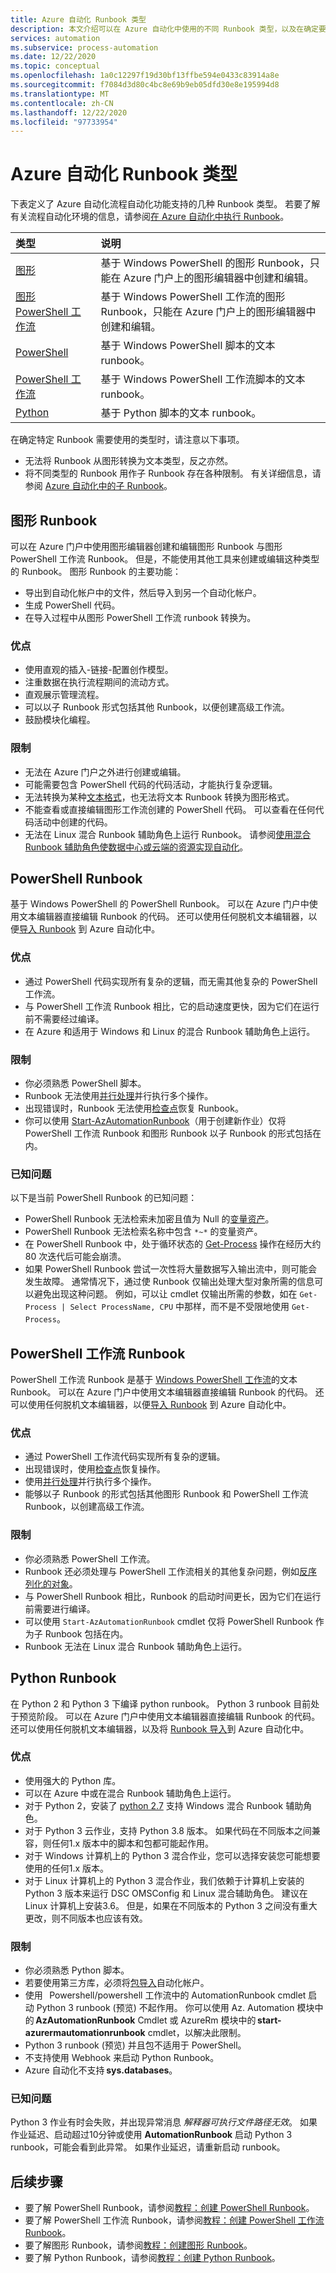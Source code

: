 ```yaml
---
title: Azure 自动化 Runbook 类型
description: 本文介绍可以在 Azure 自动化中使用的不同 Runbook 类型，以及在确定要使用的具体类型时的注意事项。
services: automation
ms.subservice: process-automation
ms.date: 12/22/2020
ms.topic: conceptual
ms.openlocfilehash: 1a0c12297f19d30bf13ffbe594e0433c83914a8e
ms.sourcegitcommit: f7084d3d80c4bc8e69b9eb05dfd30e8e195994d8
ms.translationtype: MT
ms.contentlocale: zh-CN
ms.lasthandoff: 12/22/2020
ms.locfileid: "97733954"
---
```

# <a name="azure-automation-runbook-types"></a>Azure 自动化 Runbook 类型

下表定义了 Azure 自动化流程自动化功能支持的几种 Runbook 类型。 若要了解有关流程自动化环境的信息，请参阅[在 Azure 自动化中执行 Runbook](automation-runbook-execution.md)。

| 类型 | 说明 |
|:--- |:--- |
| [图形](#graphical-runbooks)|基于 Windows PowerShell 的图形 Runbook，只能在 Azure 门户上的图形编辑器中创建和编辑。 |
| [图形 PowerShell 工作流](#graphical-runbooks)|基于 Windows PowerShell 工作流的图形 Runbook，只能在 Azure 门户上的图形编辑器中创建和编辑。 |
| [PowerShell](#powershell-runbooks) |基于 Windows PowerShell 脚本的文本 runbook。 |
| [PowerShell 工作流](#powershell-workflow-runbooks)|基于 Windows PowerShell 工作流脚本的文本 runbook。 |
| [Python](#python-runbooks) |基于 Python 脚本的文本 runbook。 |

在确定特定 Runbook 需要使用的类型时，请注意以下事项。

* 无法将 Runbook 从图形转换为文本类型，反之亦然。
* 将不同类型的 Runbook 用作子 Runbook 存在各种限制。 有关详细信息，请参阅 [Azure 自动化中的子 Runbook](automation-child-runbooks.md)。

## <a name="graphical-runbooks"></a>图形 Runbook

可以在 Azure 门户中使用图形编辑器创建和编辑图形 Runbook 与图形 PowerShell 工作流 Runbook。 但是，不能使用其他工具来创建或编辑这种类型的 Runbook。 图形 Runbook 的主要功能：

* 导出到自动化帐户中的文件，然后导入到另一个自动化帐户。
* 生成 PowerShell 代码。
* 在导入过程中从图形 PowerShell 工作流 runbook 转换为。

### <a name="advantages"></a>优点

* 使用直观的插入-链接-配置创作模型。
* 注重数据在执行流程期间的流动方式。
* 直观展示管理流程。
* 可以以子 Runbook 形式包括其他 Runbook，以便创建高级工作流。
* 鼓励模块化编程。

### <a name="limitations"></a>限制

* 无法在 Azure 门户之外进行创建或编辑。
* 可能需要包含 PowerShell 代码的代码活动，才能执行复杂逻辑。
* 无法转换为某种[文本格式](automation-runbook-types.md)，也无法将文本 Runbook 转换为图形格式。 
* 不能查看或直接编辑图形工作流创建的 PowerShell 代码。 可以查看在任何代码活动中创建的代码。
* 无法在 Linux 混合 Runbook 辅助角色上运行 Runbook。 请参阅[使用混合 Runbook 辅助角色使数据中心或云端的资源实现自动化](automation-hybrid-runbook-worker.md)。

## <a name="powershell-runbooks"></a>PowerShell Runbook

基于 Windows PowerShell 的 PowerShell Runbook。 可以在 Azure 门户中使用文本编辑器直接编辑 Runbook 的代码。  还可以使用任何脱机文本编辑器，以便[导入 Runbook](manage-runbooks.md) 到 Azure 自动化中。

### <a name="advantages"></a>优点

* 通过 PowerShell 代码实现所有复杂的逻辑，而无需其他复杂的 PowerShell 工作流。
* 与 PowerShell 工作流 Runbook 相比，它的启动速度更快，因为它们在运行前不需要经过编译。
* 在 Azure 和适用于 Windows 和 Linux 的混合 Runbook 辅助角色上运行。

### <a name="limitations"></a>限制

* 你必须熟悉 PowerShell 脚本。
* Runbook 无法使用[并行处理](automation-powershell-workflow.md#use-parallel-processing)并行执行多个操作。
* 出现错误时，Runbook 无法使用[检查点](automation-powershell-workflow.md#use-checkpoints-in-a-workflow)恢复 Runbook。
* 你可以使用 [Start-AzAutomationRunbook](/powershell/module/az.automation/start-azautomationrunbook)（用于创建新作业）仅将 PowerShell 工作流 Runbook 和图形 Runbook 以子 Runbook 的形式包括在内。

### <a name="known-issues"></a>已知问题

以下是当前 PowerShell Runbook 的已知问题：

* PowerShell Runbook 无法检索未加密且值为 Null 的[变量资产](./shared-resources/variables.md)。
* PowerShell Runbook 无法检索名称中包含 `*~*` 的变量资产。
* 在 PowerShell Runbook 中，处于循环状态的 [Get-Process](/powershell/module/microsoft.powershell.management/get-process) 操作在经历大约 80 次迭代后可能会崩溃。
* 如果 PowerShell Runbook 尝试一次性将大量数据写入输出流中，则可能会发生故障。 通常情况下，通过使 Runbook 仅输出处理大型对象所需的信息可以避免出现这种问题。 例如，可以让 cmdlet 仅输出所需的参数，如在 `Get-Process | Select ProcessName, CPU` 中那样，而不是不受限地使用 `Get-Process`。

## <a name="powershell-workflow-runbooks"></a>PowerShell 工作流 Runbook

PowerShell 工作流 Runbook 是基于 [Windows PowerShell 工作流](automation-powershell-workflow.md)的文本 Runbook。 可以在 Azure 门户中使用文本编辑器直接编辑 Runbook 的代码。 还可以使用任何脱机文本编辑器，以便[导入 Runbook](manage-runbooks.md) 到 Azure 自动化中。

### <a name="advantages"></a>优点

* 通过 PowerShell 工作流代码实现所有复杂的逻辑。
* 出现错误时，使用[检查点](automation-powershell-workflow.md#use-checkpoints-in-a-workflow)恢复操作。
* 使用[并行处理](automation-powershell-workflow.md#use-parallel-processing)并行执行多个操作。
* 能够以子 Runbook 的形式包括其他图形 Runbook 和 PowerShell 工作流 Runbook，以创建高级工作流。

### <a name="limitations"></a>限制

* 你必须熟悉 PowerShell 工作流。
* Runbook 还必须处理与 PowerShell 工作流相关的其他复杂问题，例如[反序列化的对象](automation-powershell-workflow.md#deserialized-objects)。
* 与 PowerShell Runbook 相比，Runbook 的启动时间更长，因为它们在运行前需要进行编译。
* 可以使用 `Start-AzAutomationRunbook` cmdlet 仅将 PowerShell Runbook 作为子 Runbook 包括在内。
* Runbook 无法在 Linux 混合 Runbook 辅助角色上运行。

## <a name="python-runbooks"></a>Python Runbook

在 Python 2 和 Python 3 下编译 python runbook。 Python 3 runbook 目前处于预览阶段。 可以在 Azure 门户中使用文本编辑器直接编辑 Runbook 的代码。 还可以使用任何脱机文本编辑器，以及将 [Runbook 导入](manage-runbooks.md)到 Azure 自动化中。

### <a name="advantages"></a>优点

* 使用强大的 Python 库。
* 可以在 Azure 中或在混合 Runbook 辅助角色上运行。
* 对于 Python 2，安装了 [python 2.7](https://www.python.org/downloads/release/latest/python2) 支持 Windows 混合 Runbook 辅助角色。
* 对于 Python 3 云作业，支持 Python 3.8 版本。 如果代码在不同版本之间兼容，则任何1.x 版本中的脚本和包都可能起作用。  
* 对于 Windows 计算机上的 Python 3 混合作业，您可以选择安装您可能想要使用的任何1.x 版本。  
* 对于 Linux 计算机上的 Python 3 混合作业，我们依赖于计算机上安装的 Python 3 版本来运行 DSC OMSConfig 和 Linux 混合辅助角色。 建议在 Linux 计算机上安装3.6。 但是，如果在不同版本的 Python 3 之间没有重大更改，则不同版本也应该有效。

### <a name="limitations"></a>限制

* 你必须熟悉 Python 脚本。
* 若要使用第三方库，必须将[包导入](python-packages.md)自动化帐户。
* 使用   Powershell/powershell 工作流中的 AutomationRunbook cmdlet 启动 Python 3 runbook (预览) 不起作用。 你可以使用 Az. Automation 模块中的 **AzAutomationRunbook** Cmdlet 或 AzureRm 模块中的 **start-azurermautomationrunbook** cmdlet，以解决此限制。  
* Python 3 runbook (预览) 并且包不适用于 PowerShell。
* 不支持使用 Webhook 来启动 Python Runbook。
* Azure 自动化不支持 **sys.databases**。

### <a name="known-issues"></a>已知问题

Python 3 作业有时会失败，并出现异常消息 *解释器可执行文件路径无效*。 如果作业延迟、启动超过10分钟或使用 **AutomationRunbook** 启动 Python 3 runbook，可能会看到此异常。 如果作业延迟，请重新启动 runbook。

## <a name="next-steps"></a>后续步骤

* 要了解 PowerShell Runbook，请参阅[教程：创建 PowerShell Runbook](learn/automation-tutorial-runbook-textual-powershell.md)。
* 要了解 PowerShell 工作流 Runbook，请参阅[教程：创建 PowerShell 工作流 Runbook](learn/automation-tutorial-runbook-textual.md)。
* 要了解图形 Runbook，请参阅[教程：创建图形 Runbook](learn/automation-tutorial-runbook-graphical.md)。
* 要了解 Python Runbook，请参阅[教程：创建 Python Runbook](learn/automation-tutorial-runbook-textual-python2.md)。
